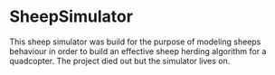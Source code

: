 # SheepSimulator
This sheep simulator was build for the purpose of modeling sheeps behaviour in order to build an effective sheep herding algorithm for a quadcopter. The project died out but the simulator lives on.
